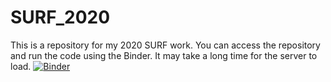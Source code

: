 # SURF_2020
This is a repository for my 2020 SURF work.
You can access the repository and run the code using the Binder. It may take a long time for the server to load. 
[![Binder](https://mybinder.org/badge_logo.svg)](https://mybinder.org/v2/gh/nkanrar/SURF_2020.git/master?urlpath=https%3A%2F%2Fgithub.com%2Fnkanrar%2FSURF_2020%2Fblob%2Fmaster%2Fforebrain_analysis.ipynb)
